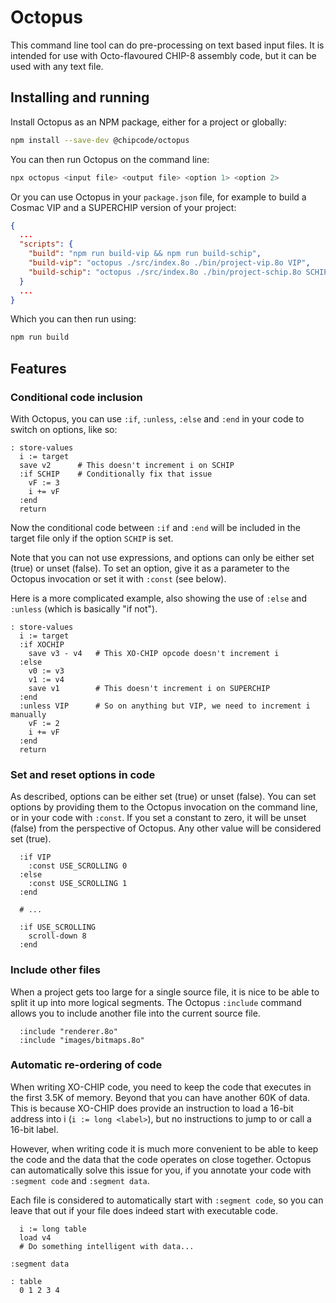 # Octopus

This command line tool can do pre-processing on text based input files. It is
intended for use with Octo-flavoured CHIP-8 assembly code, but it can be used
with any text file.

## Installing and running

Install Octopus as an NPM package, either for a project or globally:

```bash
npm install --save-dev @chipcode/octopus
```

You can then run Octopus on the command line:

```bash
npx octopus <input file> <output file> <option 1> <option 2>
```

Or you can use Octopus in your `package.json` file, for example to build a
Cosmac VIP and a SUPERCHIP version of your project:

```json
{
  ...
  "scripts": {
    "build": "npm run build-vip && npm run build-schip",
    "build-vip": "octopus ./src/index.8o ./bin/project-vip.8o VIP",
    "build-schip": "octopus ./src/index.8o ./bin/project-schip.8o SCHIP"
  }
  ...
}
```

Which you can then run using:

```bash
npm run build
```

## Features

### Conditional code inclusion

With Octopus, you can use `:if`, `:unless`, `:else` and `:end` in your code to
switch on options, like so:

```octo
: store-values
  i := target
  save v2      # This doesn't increment i on SCHIP
  :if SCHIP    # Conditionally fix that issue
    vF := 3
    i += vF
  :end
  return
```

Now the conditional code between `:if` and `:end` will be included in the target
file only if the option `SCHIP` is set.

Note that you can not use expressions, and options can only be either set (true)
or unset (false). To set an option, give it as a parameter to the Octopus
invocation or set it with `:const` (see below).

Here is a more complicated example, also showing the use of `:else` and
`:unless` (which is basically "if not").

```octo
: store-values
  i := target
  :if XOCHIP
    save v3 - v4   # This XO-CHIP opcode doesn't increment i
  :else
    v0 := v3
    v1 := v4
    save v1        # This doesn't increment i on SUPERCHIP
  :end
  :unless VIP      # So on anything but VIP, we need to increment i manually
    vF := 2
    i += vF
  :end
  return
```

### Set and reset options in code

As described, options can be either set (true) or unset (false). You can set
options by providing them to the Octopus invocation on the command line, or in
your code with `:const`. If you set a constant to zero, it will be unset (false)
from the perspective of Octopus. Any other value will be considered set (true).

```octo
  :if VIP
    :const USE_SCROLLING 0
  :else
    :const USE_SCROLLING 1
  :end

  # ...

  :if USE_SCROLLING
    scroll-down 8
  :end
```

### Include other files

When a project gets too large for a single source file, it is nice to be able to
split it up into more logical segments. The Octopus `:include` command allows
you to include another file into the current source file.

```octo
  :include "renderer.8o"
  :include "images/bitmaps.8o"
```

### Automatic re-ordering of code

When writing XO-CHIP code, you need to keep the code that executes in the first
3.5K of memory. Beyond that you can have another 60K of data. This is because
XO-CHIP does provide an instruction to load a 16-bit address into i (`i := long
<label>`), but no instructions to jump to or call a 16-bit label.

However, when writing code it is much more convenient to be able to keep the
code and the data that the code operates on close together. Octopus can
automatically solve this issue for you, if you annotate your code with `:segment
code` and `:segment data`.

Each file is considered to automatically start with `:segment code`, so you can
leave that out if your file does indeed start with executable code.

```octo
  i := long table
  load v4
  # Do something intelligent with data...

:segment data

: table
  0 1 2 3 4
```
